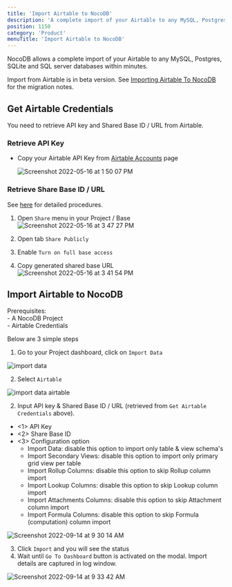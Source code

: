 ```yaml
---
title: 'Import Airtable to NocoDB'
description: 'A complete import of your Airtable to any MySQL, Postgres, SQLite and SQL server databases within minutes'
position: 1150
category: 'Product'
menuTitle: 'Import Airtable to NocoDB'
---
```


NocoDB allows a complete import of your Airtable to any MySQL, Postgres, SQLite and SQL server databases within minutes.

<alert>
Import from Airtable is in beta version. See <a href="https://github.com/nocodb/nocodb/discussions/2122" target="_blank">Importing Airtable To NocoDB</a> for the migration notes.
</alert>

## Get Airtable Credentials

<alert>
You need to retrieve API key and Shared Base ID / URL from Airtable.
</alert>

### Retrieve API Key

- Copy your Airtable API Key from [Airtable Accounts](https://airtable.com/account) page
  
  ![Screenshot 2022-05-16 at 1 50 07 PM](https://user-images.githubusercontent.com/86527202/168569905-48c16d6d-c44a-4337-be49-0ac3dc1f7b75.png)

### Retrieve Share Base ID / URL

See [here](https://support.airtable.com/hc/en-us/articles/205752117-Creating-a-base-share-link-or-a-view-share-link#basesharelink) for detailed procedures.

1. Open `Share` menu in your Project / Base
    ![Screenshot 2022-05-16 at 3 47 27 PM](https://user-images.githubusercontent.com/86527202/168572054-533b8c19-d76e-4add-b876-f1e0570ac33c.png)

2. Open tab `Share Publicly`

3. Enable `Turn on full base access`

4. Copy generated shared base URL
    ![Screenshot 2022-05-16 at 3 41 54 PM](https://user-images.githubusercontent.com/86527202/168572062-5dee065d-2394-426d-8f43-77ecc0c9b73f.png)



## Import Airtable to NocoDB

<alert>
Prerequisites: <br/> - A NocoDB Project <br/> - Airtable Credentials
</alert>
  
Below are 3 simple steps
1. Go to your Project dashboard, click on `Import Data` 
  
![import data](https://github.com/nocodb/nocodb/assets/86527202/e5ca7748-5918-4fec-a2f5-6ffa7ab753f8)
  
2. Select `Airtable`
  
![import data airtable](https://github.com/nocodb/nocodb/assets/86527202/c9f4aab6-4de3-4e24-808a-27d4f10104ce)


2. Input API key & Shared Base ID / URL (retrieved from `Get Airtable Credentials` above).
  
  - <1> API Key
  - <2> Share Base ID
  - <3> Configuration option
    - Import Data: disable this option to import only table & view schema's
    - Import Secondary Views: disable this option to import only primary grid view per table
    - Import Rollup Columns: disable this option to skip Rollup column import
    - Import Lookup Columns: disable this option to skip Lookup column import
    - Import Attachments Columns: disable this option to skip Attachment column import
    - <Not supported yet> Import Formula Columns: disable this option to skip Formula (computation) column import
    
![Screenshot 2022-09-14 at 9 30 14 AM](https://user-images.githubusercontent.com/86527202/190057133-92807b16-4f2b-4c58-8bae-a2cfe677ee62.png)

<!--   ![image](https://user-images.githubusercontent.com/35857179/168779663-5bb1dac8-01bd-43fb-8638-318a66a0f4bf.png) -->
3. Click `Import` and you will see the status
4. Wait until `Go To Dashboard` button is activated on the modal. Import details are captured in log window.
  
![Screenshot 2022-09-14 at 9 33 42 AM](https://user-images.githubusercontent.com/86527202/190057152-be9ec6cb-e414-465c-8967-d1ad40478ce1.png)

<!--   ![image](https://user-images.githubusercontent.com/35857179/168779906-6163b23e-4bcc-4991-8a77-b2fa94e5dcf3.png) -->
